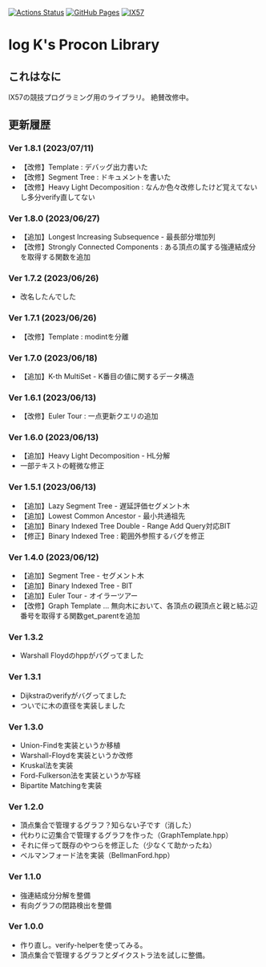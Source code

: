 [![Actions Status](https://github.com/K-Yoshizawa/procon/workflows/verify/badge.svg)](https://github.com/K-Yoshizawa/procon/actions)
 [![GitHub Pages](https://img.shields.io/static/v1?label=GitHub+Pages&message=+&color=brightgreen&logo=github)](https://K-Yoshizawa.github.io/Procon/)
[![lX57](https://img.shields.io/endpoint?url=https%3A%2F%2Fatcoder-badges.now.sh%2Fapi%2Fatcoder%2Fjson%2FlX57)](https://atcoder.jp/users/lX57)

# log K's Procon Library

## これはなに
lX57の競技プログラミング用のライブラリ。
絶賛改修中。

## 更新履歴

### Ver 1.8.1 (2023/07/11)
- 【改修】Template : デバッグ出力書いた
- 【改修】Segment Tree : ドキュメントを書いた
- 【改修】Heavy Light Decomposition : なんか色々改修したけど覚えてないし多分verify直してない

### Ver 1.8.0 (2023/06/27)
- 【追加】Longest Increasing Subsequence - 最長部分増加列
- 【改修】Strongly Connected Components : ある頂点の属する強連結成分を取得する関数を追加

### Ver 1.7.2 (2023/06/26)
- 改名したんでした

### Ver 1.7.1 (2023/06/26)
- 【改修】Template : modintを分離

### Ver 1.7.0 (2023/06/18)
- 【追加】K-th MultiSet - K番目の値に関するデータ構造

### Ver 1.6.1 (2023/06/13)
- 【改修】Euler Tour : 一点更新クエリの追加

### Ver 1.6.0 (2023/06/13)
- 【追加】Heavy Light Decomposition - HL分解
- 一部テキストの軽微な修正

### Ver 1.5.1 (2023/06/13)
- 【追加】Lazy Segment Tree - 遅延評価セグメント木
- 【追加】Lowest Common Ancestor - 最小共通祖先
- 【追加】Binary Indexed Tree Double - Range Add Query対応BIT
- 【修正】Binary Indexed Tree : 範囲外参照するバグを修正

### Ver 1.4.0 (2023/06/12)
- 【追加】Segment Tree - セグメント木
- 【追加】Binary Indexed Tree - BIT
- 【追加】Euler Tour - オイラーツアー
- 【改修】Graph Template … 無向木において、各頂点の親頂点と親と結ぶ辺番号を取得する関数get_parentを追加

### Ver 1.3.2
- Warshall Floydのhppがバグってました

### Ver 1.3.1
- Dijkstraのverifyがバグってました
- ついでに木の直径を実装しました

### Ver 1.3.0
- Union-Findを実装というか移植
- Warshall-Floydを実装というか改修
- Kruskal法を実装
- Ford-Fulkerson法を実装というか写経
- Bipartite Matchingを実装

### Ver 1.2.0
- 頂点集合で管理するグラフ？知らない子です（消した）
- 代わりに辺集合で管理するグラフを作った（GraphTemplate.hpp）
- それに伴って既存のやつらを修正した（少なくて助かったね）
- ベルマンフォード法を実装（BellmanFord.hpp）

### Ver 1.1.0
- 強連結成分分解を整備
- 有向グラフの閉路検出を整備

### Ver 1.0.0
- 作り直し。verify-helperを使ってみる。
- 頂点集合で管理するグラフとダイクストラ法を試しに整備。